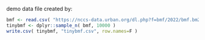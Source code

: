 demo data file created by: 

```r
bmf <- read.csv( "https://nccs-data.urban.org/dl.php?f=bmf/2022/bmf.bm2208.csv" )
tinybmf <- dplyr::sample_n( bmf, 10000 )
write.csv( tinybmf, "tinybmf.csv", row.names=F )
```
